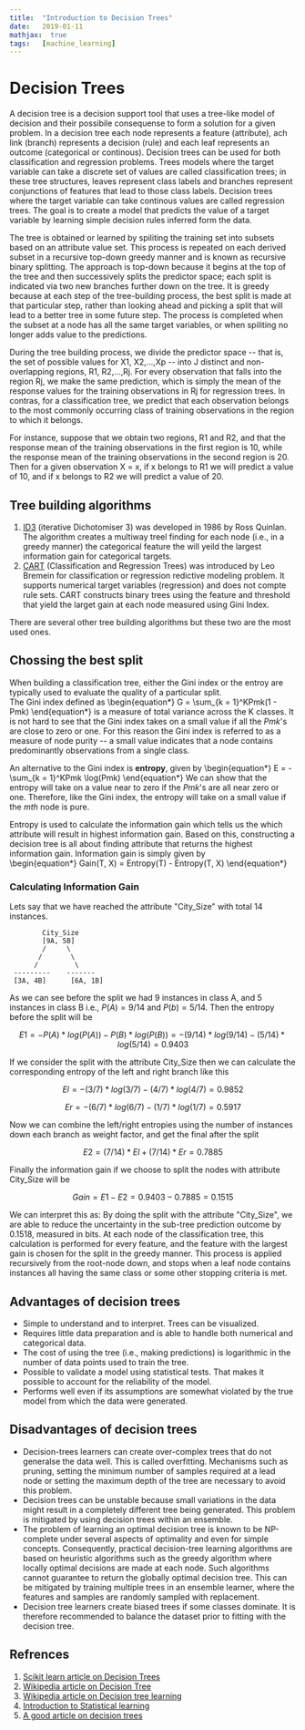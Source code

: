 ```yaml
---
title: 	"Introduction to Decision Trees"
date: 	2019-01-11
mathjax:  true
tags: 	[machine_learning]
---
```


# Decision Trees
A decision tree is a decision support tool that uses a tree-like model of decision and their possibile consequense to form a solution for a given problem. In a decision tree each node represents a feature (attribute), ach link (branch) represents a decision (rule) and each leaf represents an outcome (categorical or continous). Decision trees can be used for both classification and regression problems. Trees models where the target variable can take a discrete set of values are called classification trees; in these tree structures, leaves represent class labels and branches represent conjunctions of features that lead to those class labels. Decision trees where the target variable can take continous values are called regression trees. The goal is to create a model that predicts the value of a target variable by learning simple decision rules inferred form the data.  

The tree is obtained or learned by spiliting the training set into subsets based on an attribute value set. This process is repeated on each derived subset in a recursive top-down greedy manner and is known as recursive binary splitting. The approach is top-down because it begins at the top of the tree and then successively splits the predictor space; each split is indicated via two new branches further down on the tree. It is greedy because at each step of the tree-building process, the best split is made at that particular step, rather than looking ahead and picking a split that will lead to a better tree in some future step. The process is completed when the subset at a node has all the same target variables, or when spiliting no longer adds value to the predictions.

During the tree building process, we divide the predictor space -- that is, the set of possible values for X1, X2,...,Xp -- into J distinct and non-overlapping regions, R1, R2,...,Rj. For every observation that falls into the region Rj, we make the same prediction, which is simply the mean of the response values for the training observations in Rj for regression trees. In contras, for a classification tree, we predict that each observation belongs to the most commonly occurring class of training observations in the region to which it belongs.  

For instance, suppose that we obtain two regions, R1 and R2, and that the response mean of the training observations in the first region is 10, while the response mean of the training observations in the second region is 20. Then for a given observation X = x, if x belongs to R1 we will predict a value of 10, and if x belongs to R2 we will predict a value of 20.

## Tree building algorithms
1. [ID3](https://en.wikipedia.org/wiki/ID3_algorithm) (iterative Dichotomiser 3) was developed in 1986 by Ross Quinlan. The algorithm creates a multiway treel finding for each node (i.e., in a greedy manner) the categorical feature the will yeild the largest information gain for categorical targets.
2. [CART](https://machinelearningmastery.com/classification-and-regression-trees-for-machine-learning/) (Classification and Regression Trees) was introduced by Leo Bremein for classification or regression redictive modeling problem. It supports numerical target variables (regression) and does not compte rule sets. CART constructs binary trees using the feature and threshold that yield the larget gain at each node measured using Gini Index.

There are several other tree building algorithms but these two are the most used ones.

## Chossing the best split
When building a classification tree, either the Gini index or the entroy are typically used to evaluate the quality of a particular split.  
The Gini index defined as
\begin{equation*}
G = \sum_{k = 1}^KPmk(1 - Pmk)
\end{equation*}
is a measure of total variance across the K classes. It is not hard to see that the Gini index takes on a small value if all the $Pmk$'s are close to zero or one. For this reason the Gini index is referred to as a measure of node purity -- a small value indicates that a node contains predominantly observations from a single class.

An alternative to the Gini index is **entropy**, given by
\begin{equation*}
E = -\sum_{k = 1}^KPmk \log(Pmk)
\end{equation*}
We can show that the entropy will take on a value near to zero if the $Pmk$'s are all near zero or one. Therefore, like the Gini index, the entropy will take on a small value if the $mth$ node is pure.

Entropy is used to calculate the information gain which tells us the which attribute will result in highest information gain. Based on this, constructing a decision tree is all about finding attribute that returns the highest information gain. Information gain is simply given by  
\begin{equation*}
Gain(T, X) = Entropy(T) - Entropy(T, X)
\end{equation*}

### Calculating Information Gain 
Lets say that we have reached the attribute "City_Size" with total 14 instances.
            
            City_Size
            [9A, 5B]
            /     \
           /       \
          /         \
     ---------    -------
     [3A, 4B]      [6A, 1B]
     
As we can see before the split we had 9 instances in class A, and 5 instances in class B i.e., $P(A) = 9/14$ and $P(b) = 5/14$. Then the entropy before the split will be 

$$E1 = -P(A)*log(P(A)) - P(B)*log(P(B)) = -(9/14)*log(9/14) - (5/14)*log(5/14) = 0.9403$$  

If we consider the split with the attribute City_Size then we can calculate the corresponding entropy of the left and right branch like this

$$El = -(3/7)*log(3/7) - (4/7)*log(4/7) = 0.9852$$ 

$$Er = -(6/7)*log(6/7) - (1/7)*log(1/7) = 0.5917$$

Now we can combine the left/right entropies using the number of instances down each branch as weight factor, and get the final after the split

$$E2 = (7/14) * El + (7/14) * Er = 0.7885$$

Finally the information gain if we choose to split the nodes with attribute City_Size will be 

$$Gain = E1 - E2 = 0.9403 - 0.7885 = 0.1515$$

We can interpret this as: By doing the split with the attribute "City_Size", we are able to reduce the uncertainty in the sub-tree prediction outcome by 0.1518, measured in bits. At each node of the classification tree, this calculation is performed for every feature, and the feature with the largest gain is chosen for the split in the greedy manner. This process is applied recursively from the root-node down, and stops when a leaf node contains instances all having the same class or some other stopping criteria is met.

## Advantages of decision trees
- Simple to understand and to interpret. Trees can be visualized.
- Requires little data preparation and is able to handle both numerical and categorical data.
- The cost of using the tree (i.e., making predictions) is logarithmic in the number of data points used to train the tree.
- Possible to validate a model using statistical tests. That makes it possible to account for the reliability of the model.
- Performs well even if its assumptions are somewhat violated by the true model from which the data were generated.

## Disadvantages of decision trees
- Decision-trees learners can create over-complex trees that do not generalse the data well. This is called overfitting. Mechanisms such as pruning, setting the minimum number of samples required at a lead node or setting the maximum depth of the tree are necessary to avoid this problem.
- Decision trees can be unstable because small variations in the data might result in a completely different tree being generated. This problem is mitigated by using decision trees within an ensemble.
- The problem of learning an optimal decision tree is known to be NP-complete under several aspects of optimality and even for simple concepts. Consequently, practical decision-tree learning algorithms are based on heuristic algorithms such as the greedy algorithm where locally optimal decisions are made at each node. Such algorithms cannot guarantee to return the globally optimal decision tree. This can be mitigated by training multiple trees in an ensemble learner, where the features and samples are randomly sampled with replacement.
- Decision tree learners create biased trees if some classes dominate. It is therefore recommended to balance the dataset prior to fitting with the decision tree.

## Refrences
1. [Scikit learn article on Decision Trees](https://scikit-learn.org/stable/modules/tree.html)
2. [Wikipedia article on Decision Tree](https://en.wikipedia.org/wiki/Decision_tree)
3. [Wikipedia article on Decision tree learning](https://en.wikipedia.org/wiki/Decision_tree_learning)
4. [Introduction to Statistical learning](http://auapps.american.edu/alberto/www/analytics/islrlectures.html)
5. [A good article on decision trees](https://www.saedsayad.com/decision_tree.htm)
